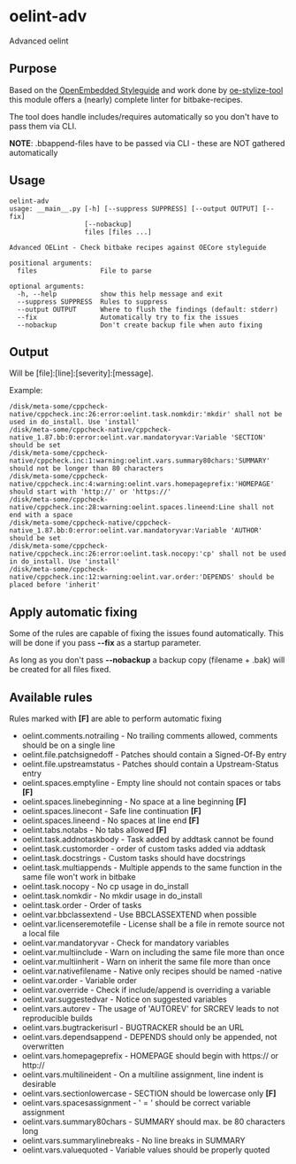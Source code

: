 # oelint-adv
Advanced oelint

## Purpose

Based on the [OpenEmbedded Styleguide](https://www.openembedded.org/wiki/Styleguide) and work done by [oe-stylize-tool](https://github.com/openembedded/meta-openembedded/blob/master/contrib/oe-stylize.py) this module offers a (nearly) complete linter for bitbake-recipes.

The tool does handle includes/requires automatically so you don't have to pass them via CLI.

**NOTE**: .bbappend-files have to be passed via CLI - these are NOT gathered automatically

## Usage

```
oelint-adv
usage: __main__.py [-h] [--suppress SUPPRESS] [--output OUTPUT] [--fix]
                   [--nobackup]
                   files [files ...]

Advanced OELint - Check bitbake recipes against OECore styleguide

positional arguments:
  files                File to parse

optional arguments:
  -h, --help           show this help message and exit
  --suppress SUPPRESS  Rules to suppress
  --output OUTPUT      Where to flush the findings (default: stderr)
  --fix                Automatically try to fix the issues
  --nobackup           Don't create backup file when auto fixing
```

## Output

Will be [file]:[line]:[severity]:[message].

Example:
```
/disk/meta-some/cppcheck-native/cppcheck.inc:26:error:oelint.task.nomkdir:'mkdir' shall not be used in do_install. Use 'install'
/disk/meta-some/cppcheck-native/cppcheck-native_1.87.bb:0:error:oelint.var.mandatoryvar:Variable 'SECTION' should be set
/disk/meta-some/cppcheck-native/cppcheck.inc:1:warning:oelint.vars.summary80chars:'SUMMARY' should not be longer than 80 characters
/disk/meta-some/cppcheck-native/cppcheck.inc:4:warning:oelint.vars.homepageprefix:'HOMEPAGE' should start with 'http://' or 'https://'
/disk/meta-some/cppcheck-native/cppcheck.inc:28:warning:oelint.spaces.lineend:Line shall not end with a space
/disk/meta-some/cppcheck-native/cppcheck-native_1.87.bb:0:error:oelint.var.mandatoryvar:Variable 'AUTHOR' should be set
/disk/meta-some/cppcheck-native/cppcheck.inc:26:error:oelint.task.nocopy:'cp' shall not be used in do_install. Use 'install'
/disk/meta-some/cppcheck-native/cppcheck.inc:12:warning:oelint.var.order:'DEPENDS' should be placed before 'inherit'
```

## Apply automatic fixing

Some of the rules are capable of fixing the issues found automatically.
This will be done if you pass **--fix** as a startup parameter.

As long as you don't pass **--nobackup** a backup copy (filename + .bak) will be created for all files fixed.

## Available rules

Rules marked with **[F]** are able to perform automatic fixing

 * oelint.comments.notrailing - No trailing comments allowed, comments should be on a single line
 * oelint.file.patchsignedoff - Patches should contain a Signed-Of-By entry
 * oelint.file.upstreamstatus - Patches should contain a Upstream-Status entry
 * oelint.spaces.emptyline - Empty line should not contain spaces or tabs **[F]**
 * oelint.spaces.linebeginning - No space at a line beginning **[F]**
 * oelint.spaces.linecont - Safe line continuation **[F]**
 * oelint.spaces.lineend - No spaces at line end **[F]**
 * oelint.tabs.notabs - No tabs allowed **[F]**
 * oelint.task.addnotaskbody - Task added by addtask cannot be found
 * oelint.task.customorder - order of custom tasks added via addtask
 * oelint.task.docstrings - Custom tasks should have docstrings
 * oelint.task.multiappends - Multiple appends to the same function in the same file won't work in bitbake
 * oelint.task.nocopy - No cp usage in do_install
 * oelint.task.nomkdir - No mkdir usage in do_install
 * oelint.task.order - Order of tasks
 * oelint.var.bbclassextend - Use BBCLASSEXTEND when possible
 * oelint.var.licenseremotefile - License shall be a file in remote source not a local file
 * oelint.var.mandatoryvar - Check for mandatory variables
 * oelint.var.multiinclude - Warn on including the same file more than once
 * oelint.var.multiinherit - Warn on inherit the same file more than once
 * oelint.var.nativefilename - Native only recipes should be named -native
 * oelint.var.order - Variable order
 * oelint.var.override - Check if include/append is overriding a variable
 * oelint.var.suggestedvar - Notice on suggested variables
 * oelint.vars.autorev - The usage of 'AUTOREV' for SRCREV leads to not reproducible builds
 * oelint.vars.bugtrackerisurl - BUGTRACKER should be an URL
 * oelint.vars.dependsappend - DEPENDS should only be appended, not overwritten
 * oelint.vars.homepageprefix - HOMEPAGE should begin with https:// or http://
 * oelint.vars.multilineident - On a multiline assignment, line indent is desirable
 * oelint.vars.sectionlowercase - SECTION should be lowercase only **[F]**
 * oelint.vars.spacesassignment - ' = ' should be correct variable assignment
 * oelint.vars.summary80chars - SUMMARY should max. be 80 characters long
 * oelint.vars.summarylinebreaks - No line breaks in SUMMARY
 * oelint.vars.valuequoted - Variable values should be properly quoted
